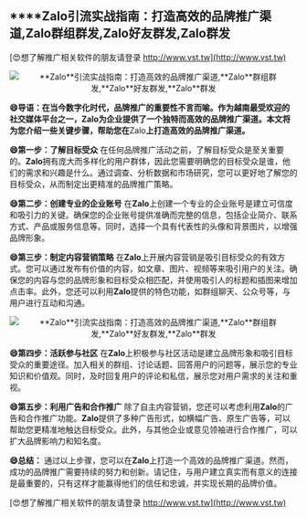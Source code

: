 ## ****Zalo**引流实战指南：打造高效的品牌推广渠道,**Zalo**群组群发,**Zalo**好友群发,**Zalo**群发**

[😍想了解推广相关软件的朋友请登录 http://www.vst.tw](http://www.vst.tw)

 <center><img src="https://vst.tw/MP4/tuiguang/png/8.png" alt="**Zalo**引流实战指南：打造高效的品牌推广渠道,**Zalo**群组群发,**Zalo**好友群发,**Zalo**群发"></center>

**😄导语：在当今数字化时代，品牌推广的重要性不言而喻。作为越南最受欢迎的社交媒体平台之一，**Zalo**为企业提供了一个独特而高效的品牌推广渠道。本文将为您介绍一些关键步骤，帮助您在**Zalo**上打造高效的品牌推广渠道。**

**😄第一步：了解目标受众**
在任何品牌推广活动之前，了解目标受众是至关重要的。**Zalo**拥有庞大而多样化的用户群体，因此您需要明确您的目标受众是谁，他们的需求和兴趣是什么。通过调查、分析数据和市场研究，您可以更好地了解您的目标受众，从而制定出更精准的品牌推广策略。

**😄第二步：创建专业的企业账号**
在**Zalo**上创建一个专业的企业账号是建立可信度和吸引力的关键。确保您的企业账号提供准确而完整的信息，包括企业简介、联系方式、产品或服务信息等。同时，选择一个具有代表性的头像和背景图片，以增强品牌形象。

**😄第三步：制定内容营销策略**
在**Zalo**上开展内容营销是吸引目标受众的有效方式。您可以通过发布有价值的内容，如文章、图片、视频等来吸引用户的关注。确保您的内容与您的品牌形象和目标受众相匹配，并使用吸引人的标题和插图来增加点击率。此外，您还可以利用**Zalo**提供的特色功能，如群组聊天、公众号等，与用户进行互动和沟通。

 <center><img src="https://vst.tw/MP4/tuiguang/png/8.png" alt="**Zalo**引流实战指南：打造高效的品牌推广渠道,**Zalo**群组群发,**Zalo**好友群发,**Zalo**群发"></center>

**😄第四步：活跃参与社区**
在**Zalo**上积极参与社区活动是建立品牌形象和吸引目标受众的重要途径。加入相关的群组、讨论话题、回答用户的问题等，展示您的专业知识和价值观。同时，及时回复用户的评论和私信，展示您对用户需求的关注和重视。

**😄第五步：利用广告和合作推广**
除了自主内容营销，您还可以考虑利用**Zalo**的广告和合作推广功能。**Zalo**提供了多种广告形式，如横幅广告、原生广告等，可以帮助您更精准地触达目标受众。此外，与其他企业或意见领袖进行合作推广，可以扩大品牌影响力和知名度。

**😄总结：**
通过以上步骤，您可以在**Zalo**上打造一个高效的品牌推广渠道。然而，成功的品牌推广需要持续的努力和创新。请记住，与用户建立真实而有意义的连接是最重要的，只有这样才能赢得他们的信任和忠诚，并实现长期的品牌价值。

[😍想了解推广相关软件的朋友请登录 http://www.vst.tw](http://www.vst.tw)




